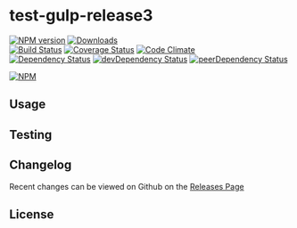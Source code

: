 # test-gulp-release3 
[![NPM version](https://badge.fury.io/js/test-gulp-release3.svg)](http://badge.fury.io/js/test-gulp-release3) [![Downloads](http://img.shields.io/npm/dm/test-gulp-release3.svg)](http://badge.fury.io/js/test-gulp-release3)   
[![Build Status](https://travis-ci.org//test-gulp-release3.svg?branch=master)](https://travis-ci.org//test-gulp-release3) [![Coverage Status](https://img.shields.io/coveralls//test-gulp-release3.svg)](https://coveralls.io/r//test-gulp-release3) [![Code Climate](https://codeclimate.com/github//test-gulp-release3/badges/gpa.svg)](https://codeclimate.com/github//test-gulp-release3)   
[![Dependency Status](https://david-dm.org//test-gulp-release3.svg)](https://david-dm.org//test-gulp-release3) [![devDependency Status](https://david-dm.org//test-gulp-release3/dev-status.svg)](https://david-dm.org//test-gulp-release3#info=devDependencies) [![peerDependency Status](https://david-dm.org//test-gulp-release3/peer-status.svg)](https://david-dm.org//test-gulp-release3#info=peerDependencies)    


> 

[![NPM](https://nodei.co/npm/test-gulp-release3.png?downloads=true&downloadRank=true&stars=true)](https://nodei.co/npm/test-gulp-release3)

## Usage


## Testing


## Changelog

Recent changes can be viewed on Github on the [Releases Page](https://github.com//test-gulp-release3/releases)

## License


